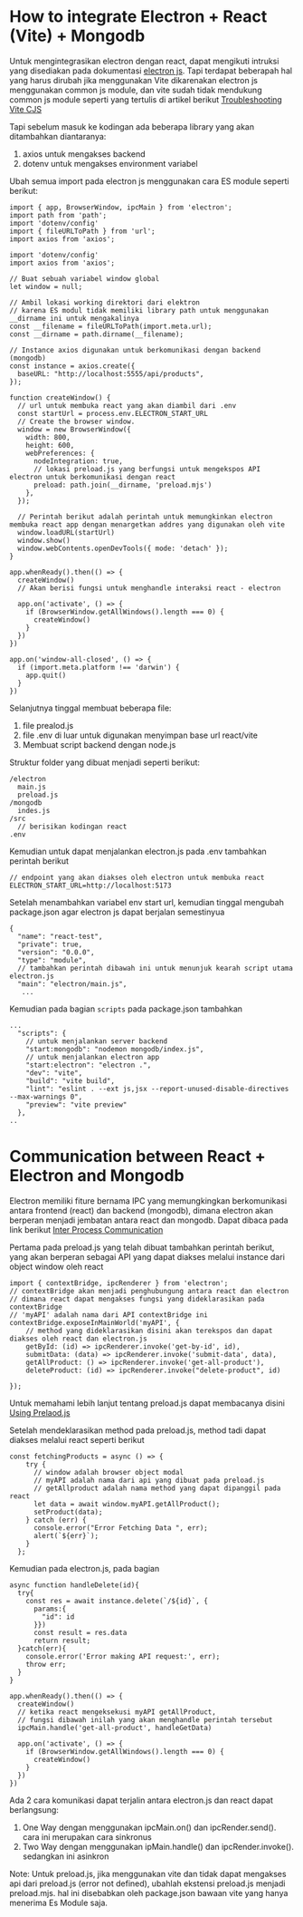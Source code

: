 # How to integrate Electron + React (Vite) + Mongodb

Untuk mengintegrasikan electron dengan react, dapat mengikuti intruksi yang disediakan pada dokumentasi [electron js](https://www.electronjs.org/docs/latest/tutorial/tutorial-first-app).
Tapi terdapat beberapah hal yang harus dirubah jika menggunakan Vite dikarenakan electron js menggunakan common js module, dan vite sudah tidak mendukung common js module seperti yang tertulis di artikel berikut [Troubleshooting Vite CJS](https://vitejs.dev/guide/troubleshooting)

Tapi sebelum masuk ke kodingan ada beberapa library yang akan ditambahkan diantaranya:
1. axios untuk mengakses backend
2. dotenv untuk mengakses environment variabel

Ubah semua import pada electron js menggunakan cara ES module seperti berikut:
```
import { app, BrowserWindow, ipcMain } from 'electron';
import path from 'path';
import 'dotenv/config'
import { fileURLToPath } from 'url';
import axios from 'axios';

import 'dotenv/config'
import axios from 'axios';

// Buat sebuah variabel window global
let window = null;

// Ambil lokasi working direktori dari elektron
// karena ES modul tidak memiliki library path untuk menggunakan __dirname ini untuk mengakalinya
const __filename = fileURLToPath(import.meta.url);
const __dirname = path.dirname(__filename);

// Instance axios digunakan untuk berkomunikasi dengan backend (mongodb)
const instance = axios.create({
  baseURL: "http://localhost:5555/api/products",
});

function createWindow() {
  // url untuk membuka react yang akan diambil dari .env
  const startUrl = process.env.ELECTRON_START_URL
  // Create the browser window.
  window = new BrowserWindow({
    width: 800,
    height: 600,
    webPreferences: {
      nodeIntegration: true,
      // lokasi preload.js yang berfungsi untuk mengekspos API electron untuk berkomunikasi dengan react
      preload: path.join(__dirname, 'preload.mjs')
    },
  });

  // Perintah berikut adalah perintah untuk memungkinkan electron membuka react app dengan menargetkan addres yang digunakan oleh vite
  window.loadURL(startUrl)
  window.show()
  window.webContents.openDevTools({ mode: 'detach' });
}

app.whenReady().then(() => {
  createWindow()
  // Akan berisi fungsi untuk menghandle interaksi react - electron

  app.on('activate', () => {
    if (BrowserWindow.getAllWindows().length === 0) {
      createWindow()
    }
  })
})

app.on('window-all-closed', () => {
  if (import.meta.platform !== 'darwin') {
    app.quit()
  }
})

```

Selanjutnya tinggal membuat beberapa file:
1. file prealod.js
2. file .env di luar untuk digunakan menyimpan base url react/vite
3. Membuat script backend dengan node.js

Struktur folder yang dibuat menjadi seperti berikut:
```
/electron
  main.js
  preload.js
/mongodb
  indes.js
/src
  // berisikan kodingan react
.env
```

Kemudian untuk dapat menjalankan electron.js
pada .env tambahkan perintah berikut
```
// endpoint yang akan diakses oleh electron untuk membuka react
ELECTRON_START_URL=http://localhost:5173
```

Setelah menambahkan variabel env start url, kemudian tinggal mengubah package.json agar electron js dapat berjalan semestinyua
```
{
  "name": "react-test",
  "private": true,
  "version": "0.0.0",
  "type": "module",
  // tambahkan perintah dibawah ini untuk menunjuk kearah script utama electron.js
  "main": "electron/main.js",
   ...
```
Kemudian pada bagian ```scripts``` pada package.json tambahkan
```
...
  "scripts": {
    // untuk menjalankan server backend
    "start:mongodb": "nodemon mongodb/index.js",
    // untuk menjalankan electron app
    "start:electron": "electron .",
    "dev": "vite",
    "build": "vite build",
    "lint": "eslint . --ext js,jsx --report-unused-disable-directives --max-warnings 0",
    "preview": "vite preview"
  },
..
```


# Communication between React + Electron and Mongodb

Electron memiliki fiture bernama IPC yang memungkingkan berkomunikasi antara frontend (react) dan backend (mongodb), dimana electron akan berperan menjadi jembatan antara react dan mongodb. Dapat dibaca pada link berikut [Inter Process Communication](https://www.electronjs.org/docs/latest/tutorial/ipc)

Pertama pada preload.js yang telah dibuat tambahkan perintah berikut, yang akan berperan sebagai API yang dapat diakses melalui instance dari object window oleh react
```
import { contextBridge, ipcRenderer } from 'electron';
// contextBridge akan menjadi penghubungung antara react dan electron
// dimana react dapat mengakses fungsi yang dideklarasikan pada contextBridge
// 'myAPI' adalah nama dari API contextBridge ini
contextBridge.exposeInMainWorld('myAPI', {
    // method yang dideklarasikan disini akan terekspos dan dapat diakses oleh react dan electron.js
    getById: (id) => ipcRenderer.invoke('get-by-id', id),
    submitData: (data) => ipcRenderer.invoke('submit-data', data),
    getAllProduct: () => ipcRenderer.invoke('get-all-product'),
    deleteProduct: (id) => ipcRenderer.invoke("delete-product", id)

});
```
Untuk memahami lebih lanjut tentang preload.js dapat membacanya disini [Using Prelaod.js](https://www.electronjs.org/docs/latest/tutorial/tutorial-preload)

Setelah mendeklarasikan method pada preload.js, method tadi dapat diakses melalui react seperti berikut
```
const fetchingProducts = async () => {
    try {
      // window adalah browser object modal
      // myAPI adalah nama dari api yang dibuat pada preload.js
      // getAllproduct adalah nama method yang dapat dipanggil pada react
      let data = await window.myAPI.getAllProduct();
      setProduct(data);
    } catch (err) {
      console.error("Error Fetching Data ", err);
      alert(`${err}`);
    }
  };
```
Kemudian pada electron.js, pada bagian
```
async function handleDelete(id){
  try{
    const res = await instance.delete(`/${id}`, {
      params:{
        "id": id
      }})
      const result = res.data
      return result;
  }catch(err){
    console.error('Error making API request:', err);
    throw err;
  }
}

app.whenReady().then(() => {
  createWindow()
  // ketika react mengeksekusi myAPI getAllProduct,
  // fungsi dibawah inilah yang akan menghandle perintah tersebut  
  ipcMain.handle('get-all-product', handleGetData)

  app.on('activate', () => {
    if (BrowserWindow.getAllWindows().length === 0) {
      createWindow()
    }
  })
})
```

Ada 2 cara komunikasi dapat terjalin antara electron.js dan react dapat berlangsung:
1. One Way
   dengan menggunakan ipcMain.on() dan ipcRender.send(). cara ini merupakan cara sinkronus
3. Two Way
   dengan menggunakan ipMain.handle() dan ipcRender.invoke(). sedangkan ini asinkron

Note: Untuk preload.js, jika menggunakan vite dan tidak dapat mengakses api dari preload.js (error not defined), ubahlah ekstensi preload.js menjadi preload.mjs. hal ini disebabkan oleh package.json bawaan vite yang hanya menerima Es Module saja.



